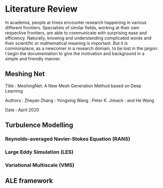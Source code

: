# Literature Review

In academia,
people at times encounter research happening
in various different frontiers.
Specialists of similar fields,
working at their own respective frontiers,
are able to communicate
with surprising ease and efficiency.
Naturally,
knowing and understanding complicated words
and their scientific or mathematical meaning
is important.
But it is commonplace,
as a newcomer in a research domain,
to be lost in the jargon.
I begin the documentation
to give the motivation and background
in a simple and friendly manner.

## Meshing Net

Title
: MeshingNet: A New Mesh Generation Method based on Deep Learning

Authors
: Zheyan Zhang
: Yongxing Wang
: Peter K. Jimack
: and He Wang

Date
: April 2020


## Turbulence Modelling

### Reynolds-averaged Navier-Stokes Equation (RANS)

### Large Eddy Simulation (LES)

### Variational Multiscale (VMS)

## ALE framework
